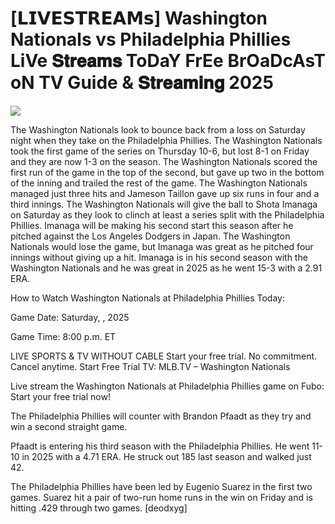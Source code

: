 # [𝗟𝗜𝗩𝗘𝗦𝗧𝗥𝗘𝗔𝗠𝘀] Washington Nationals vs Philadelphia Phillies LiVe 𝐒𝐭𝐫𝐞𝐚𝐦𝐬 ToDaY FrEe BrOaDcAsT oN TV Guide & 𝐒𝐭𝐫𝐞𝐚𝐦𝐢𝐧𝐠  2025  
  
  
[![](https://i.imgur.com/qSNzIqt.png)](https://movie.rssnews.media/zyVTBpuK.php)  
  
The Washington Nationals look to bounce back from a loss on Saturday night when they take on the Philadelphia Phillies. The Washington Nationals took the first game of the series on Thursday 10-6, but lost 8-1 on Friday and they are now 1-3 on the season. The Washington Nationals scored the first run of the game in the top of the second, but gave up two in the bottom of the inning and trailed the rest of the game. The Washington Nationals managed just three hits and Jameson Taillon gave up six runs in four and a third innings. The Washington Nationals will give the ball to Shota Imanaga on Saturday as they look to clinch at least a series split with the Philadelphia Phillies. Imanaga will be making his second start this season after he pitched against the Los Angeles Dodgers in Japan. The Washington Nationals would lose the game, but Imanaga was great as he pitched four innings without giving up a hit. Imanaga is in his second season with the Washington Nationals and he was great in 2025 as he went 15-3 with a 2.91 ERA.

How to Watch Washington Nationals at Philadelphia Phillies Today:

Game Date: Saturday, , 2025

Game Time: 8:00 p.m. ET

LIVE SPORTS & TV WITHOUT CABLE
Start your free trial. No commitment. Cancel anytime.
Start Free Trial
TV: MLB.TV – Washington Nationals

Live stream the Washington Nationals at Philadelphia Phillies game on Fubo: Start your free trial now!

The Philadelphia Phillies will counter with Brandon Pfaadt as they try and win a second straight game.

Pfaadt is entering his third season with the Philadelphia Phillies. He went 11-10 in 2025 with a 4.71 ERA. He struck out 185 last season and walked just 42.

The Philadelphia Phillies have been led by Eugenio Suarez in the first two games. Suarez hit a pair of two-run home runs in the win on Friday and is hitting .429 through two games. [deodxyg]